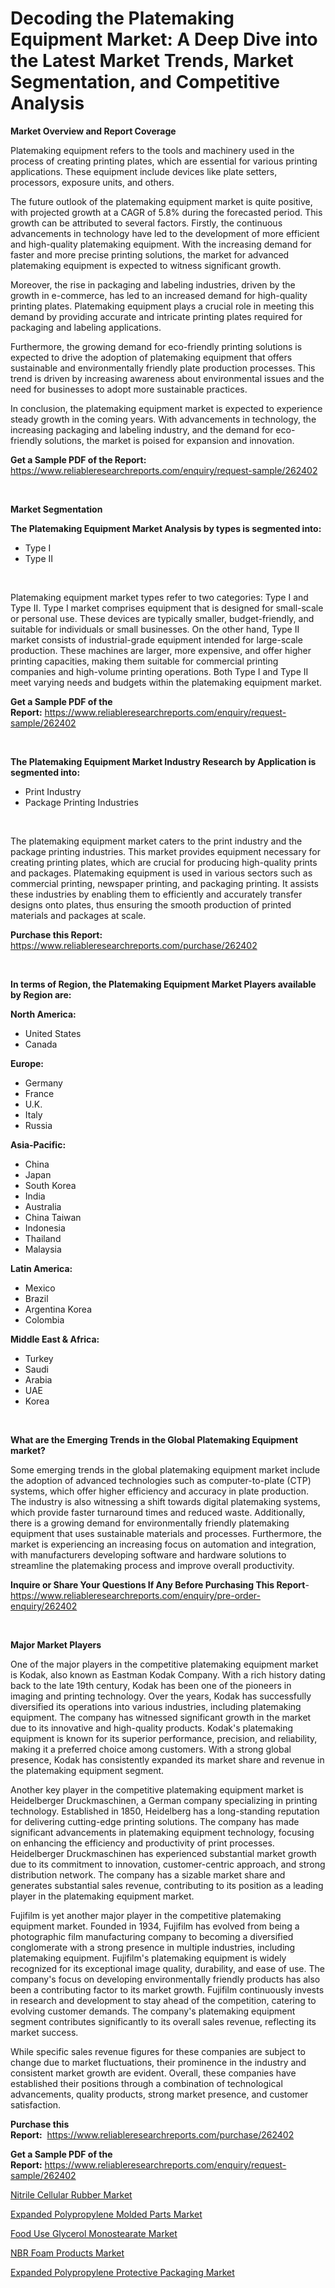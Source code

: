 <p><h1>Decoding the Platemaking Equipment Market: A Deep Dive into the Latest Market Trends, Market Segmentation, and Competitive Analysis</h1></p><p><strong>Market Overview and Report Coverage</strong></p>
<p><p>Platemaking equipment refers to the tools and machinery used in the process of creating printing plates, which are essential for various printing applications. These equipment include devices like plate setters, processors, exposure units, and others.</p><p>The future outlook of the platemaking equipment market is quite positive, with projected growth at a CAGR of 5.8% during the forecasted period. This growth can be attributed to several factors. Firstly, the continuous advancements in technology have led to the development of more efficient and high-quality platemaking equipment. With the increasing demand for faster and more precise printing solutions, the market for advanced platemaking equipment is expected to witness significant growth.</p><p>Moreover, the rise in packaging and labeling industries, driven by the growth in e-commerce, has led to an increased demand for high-quality printing plates. Platemaking equipment plays a crucial role in meeting this demand by providing accurate and intricate printing plates required for packaging and labeling applications.</p><p>Furthermore, the growing demand for eco-friendly printing solutions is expected to drive the adoption of platemaking equipment that offers sustainable and environmentally friendly plate production processes. This trend is driven by increasing awareness about environmental issues and the need for businesses to adopt more sustainable practices.</p><p>In conclusion, the platemaking equipment market is expected to experience steady growth in the coming years. With advancements in technology, the increasing packaging and labeling industry, and the demand for eco-friendly solutions, the market is poised for expansion and innovation.</p></p>
<p><strong>Get a Sample PDF of the Report:</strong> <a href="https://www.reliableresearchreports.com/enquiry/request-sample/262402">https://www.reliableresearchreports.com/enquiry/request-sample/262402</a></p>
<p>&nbsp;</p>
<p><strong>Market Segmentation</strong></p>
<p><strong>The Platemaking Equipment Market Analysis by types is segmented into:</strong></p>
<p><ul><li>Type I</li><li>Type II</li></ul></p>
<p>&nbsp;</p>
<p><p>Platemaking equipment market types refer to two categories: Type I and Type II. Type I market comprises equipment that is designed for small-scale or personal use. These devices are typically smaller, budget-friendly, and suitable for individuals or small businesses. On the other hand, Type II market consists of industrial-grade equipment intended for large-scale production. These machines are larger, more expensive, and offer higher printing capacities, making them suitable for commercial printing companies and high-volume printing operations. Both Type I and Type II meet varying needs and budgets within the platemaking equipment market.</p></p>
<p><strong>Get a Sample PDF of the Report:</strong>&nbsp;<a href="https://www.reliableresearchreports.com/enquiry/request-sample/262402">https://www.reliableresearchreports.com/enquiry/request-sample/262402</a></p>
<p>&nbsp;</p>
<p><strong>The Platemaking Equipment Market Industry Research by Application is segmented into:</strong></p>
<p><ul><li>Print Industry</li><li>Package Printing Industries</li></ul></p>
<p>&nbsp;</p>
<p><p>The platemaking equipment market caters to the print industry and the package printing industries. This market provides equipment necessary for creating printing plates, which are crucial for producing high-quality prints and packages. Platemaking equipment is used in various sectors such as commercial printing, newspaper printing, and packaging printing. It assists these industries by enabling them to efficiently and accurately transfer designs onto plates, thus ensuring the smooth production of printed materials and packages at scale.</p></p>
<p><strong>Purchase this Report:</strong>&nbsp; <a href="https://www.reliableresearchreports.com/purchase/262402">https://www.reliableresearchreports.com/purchase/262402</a></p>
<p>&nbsp;</p>
<p><strong>In terms of Region, the Platemaking Equipment Market Players available by Region are:</strong></p>
<p>
    <p> <strong> North America: </strong>
        <ul>
            <li>United States</li>
            <li>Canada</li>
        </ul>
        </p> 
    <p> <strong> Europe: </strong>
        <ul>
            <li>Germany</li>
            <li>France</li>
            <li>U.K.</li>
            <li>Italy</li>
            <li>Russia</li>
        </ul>
        </p> 
    <p> <strong> Asia-Pacific: </strong>
        <ul>
            <li>China</li>
            <li>Japan</li>
            <li>South Korea</li>
            <li>India</li>
            <li>Australia</li>
            <li>China Taiwan</li>
            <li>Indonesia</li>
            <li>Thailand</li>
            <li>Malaysia</li>
        </ul>
        </p> 
    <p> <strong> Latin America: </strong>
        <ul>
            <li>Mexico</li>
            <li>Brazil</li>
            <li>Argentina Korea</li>
            <li>Colombia</li>
        </ul>
        </p> 
    <p> <strong> Middle East & Africa: </strong>
        <ul>
            <li>Turkey</li>
            <li>Saudi</li>
            <li>Arabia</li>
            <li>UAE</li>
            <li>Korea</li>
        </ul>
    </p>
    </p>
<p>&nbsp;</p>
<p><strong>What are the Emerging Trends in the Global Platemaking Equipment market?</strong></p>
<p><p>Some emerging trends in the global platemaking equipment market include the adoption of advanced technologies such as computer-to-plate (CTP) systems, which offer higher efficiency and accuracy in plate production. The industry is also witnessing a shift towards digital platemaking systems, which provide faster turnaround times and reduced waste. Additionally, there is a growing demand for environmentally friendly platemaking equipment that uses sustainable materials and processes. Furthermore, the market is experiencing an increasing focus on automation and integration, with manufacturers developing software and hardware solutions to streamline the platemaking process and improve overall productivity.</p></p>
<p><strong>Inquire or Share Your Questions If Any Before Purchasing This Report</strong>- <a href="https://www.reliableresearchreports.com/enquiry/pre-order-enquiry/262402">https://www.reliableresearchreports.com/enquiry/pre-order-enquiry/262402</a></p>
<p>&nbsp;</p>
<p><strong>Major Market Players</strong></p>
<p><p>One of the major players in the competitive platemaking equipment market is Kodak, also known as Eastman Kodak Company. With a rich history dating back to the late 19th century, Kodak has been one of the pioneers in imaging and printing technology. Over the years, Kodak has successfully diversified its operations into various industries, including platemaking equipment. The company has witnessed significant growth in the market due to its innovative and high-quality products. Kodak's platemaking equipment is known for its superior performance, precision, and reliability, making it a preferred choice among customers. With a strong global presence, Kodak has consistently expanded its market share and revenue in the platemaking equipment segment.</p><p>Another key player in the competitive platemaking equipment market is Heidelberger Druckmaschinen, a German company specializing in printing technology. Established in 1850, Heidelberg has a long-standing reputation for delivering cutting-edge printing solutions. The company has made significant advancements in platemaking equipment technology, focusing on enhancing the efficiency and productivity of print processes. Heidelberger Druckmaschinen has experienced substantial market growth due to its commitment to innovation, customer-centric approach, and strong distribution network. The company has a sizable market share and generates substantial sales revenue, contributing to its position as a leading player in the platemaking equipment market.</p><p>Fujifilm is yet another major player in the competitive platemaking equipment market. Founded in 1934, Fujifilm has evolved from being a photographic film manufacturing company to becoming a diversified conglomerate with a strong presence in multiple industries, including platemaking equipment. Fujifilm's platemaking equipment is widely recognized for its exceptional image quality, durability, and ease of use. The company's focus on developing environmentally friendly products has also been a contributing factor to its market growth. Fujifilm continuously invests in research and development to stay ahead of the competition, catering to evolving customer demands. The company's platemaking equipment segment contributes significantly to its overall sales revenue, reflecting its market success.</p><p>While specific sales revenue figures for these companies are subject to change due to market fluctuations, their prominence in the industry and consistent market growth are evident. Overall, these companies have established their positions through a combination of technological advancements, quality products, strong market presence, and customer satisfaction.</p></p>
<p><strong>Purchase this Report:</strong>&nbsp;&nbsp;<a href="https://www.reliableresearchreports.com/purchase/262402">https://www.reliableresearchreports.com/purchase/262402</a></p>
<p></p>
<p><strong>Get a Sample PDF of the Report:</strong>&nbsp;<a href="https://www.reliableresearchreports.com/enquiry/request-sample/262402">https://www.reliableresearchreports.com/enquiry/request-sample/262402</a></p>
<p><p><a href="https://medium.com/@efrenmuller/nitrile-cellular-rubber-market-size-reveals-the-best-marketing-channels-in-global-industry-2448a87de2e1">Nitrile Cellular Rubber Market</a></p><p><a href="https://medium.com/@melissahaag/expanded-polypropylene-molded-parts-market-the-key-to-successful-business-strategy-forecast-till-b35291d00d7b">Expanded Polypropylene Molded Parts Market</a></p><p><a href="https://medium.com/@danesanford_55006/decoding-food-use-glycerol-monostearate-market-metrics-market-share-trends-and-growth-patterns-2f5fc552cae5">Food Use Glycerol Monostearate Market</a></p><p><a href="https://medium.com/@jettiejohns/analyzing-nbr-foam-products-market-global-industry-perspective-and-forecast-2023-to-2030-913869e192c0">NBR Foam Products Market</a></p><p><a href="https://medium.com/@piercehoppe2023/expanded-polypropylene-protective-packaging-market-exploring-market-share-market-trends-and-a0cfeacdf453">Expanded Polypropylene Protective Packaging Market</a></p></p>